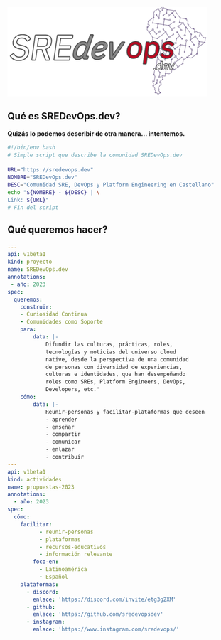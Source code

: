 ![SREDevOps.dev - Site Reliability Engineering, DevOps y Platform Engineering en Español](https://github.com/sredevopsdev/.github/raw/main/oldweb/logo-h.png)

## Qué es SREDevOps.dev?

__Quizás lo podemos describir de otra manera... intentemos.__

```bash
#!/bin/env bash
# Simple script que describe la comunidad SREDevOps.dev

URL="https://sredevops.dev"
NOMBRE="SREDevOps.dev"
DESC="Comunidad SRE, DevOps y Platform Engineering en Castellano"
echo "${NOMBRE} - ${DESC} | \
Link: ${URL}"
# Fin del script
```
## Qué queremos hacer?

```yaml
---
api: v1beta1
kind: proyecto
name: SREDevOps.dev
annotations:
 - año: 2023
spec:
  queremos:
    construir:
    - Curiosidad Continua
    - Comunidades como Soporte
    para:
        data: |- 
            Difundir las culturas, prácticas, roles,      
            tecnologías y noticias del universo cloud     
            native, desde la perspectiva de una comunidad 
            de personas con diversidad de experiencias,   
            culturas e identidades, que han desempeñando  
            roles como SREs, Platform Engineers, DevOps,  
            Developers, etc.'
    cómo:
        data: |-
            Reunir-personas y facilitar-plataformas que deseen
            - aprender
            - enseñar
            - compartir
            - comunicar
            - enlazar
            - contribuir
---
api: v1beta1
kind: actividades
name: propuestas-2023 
annotations:
  - año: 2023
spec:
  cómo:
    facilitar:
          - reunir-personas
          - plataformas
          - recursos-educativos
          - información relevante
        foco-en:
          - Latinoamérica
          - Español
    plataformas:
      - discord:
        enlace: 'https://discord.com/invite/etg3g2XM'
      - github:
        enlace: 'https://github.com/sredevopsdev'
      - instagram:
        enlace: 'https://www.instagram.com/sredevops/'

```
